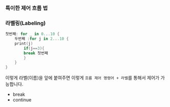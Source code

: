 ### 특이한 제어 흐름 법 
### 라벨링(Labeling)

```swift title:반복문_라벨링
첫번째: for _ in 0...10 {
	두번째 :for j in 2...10 {
	print(j)
		if(j==3){
		break 첫번째
		}
	}
}
```

이렇게 라벨(이름)을 앞에 붙여주면 이렇게 `흐름 제어 명령어 + 라벨`를 통해서 제어가 가능합니다.
- break
- continue 